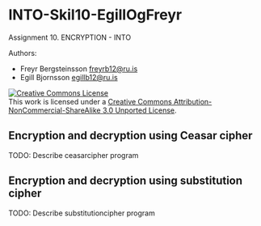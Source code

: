 INTO-Skil10-EgillOgFreyr
========================

Assignment 10. ENCRYPTION - INTO

Authors:
* Freyr Bergsteinsson <freyrb12@ru.is>
* Egill Bjornsson <egillb12@ru.is>

<a rel="license" href="http://creativecommons.org/licenses/by-nc-sa/3.0/deed.en_US"><img alt="Creative Commons License" style="border-width:0" src="http://i.creativecommons.org/l/by-nc-sa/3.0/88x31.png" /></a><br />This work is licensed under a <a rel="license" href="http://creativecommons.org/licenses/by-nc-sa/3.0/deed.en_US">Creative Commons Attribution-NonCommercial-ShareAlike 3.0 Unported License</a>.

Encryption and decryption using Ceasar cipher
---------------------------------------------

TODO: Describe ceasarcipher program

Encryption and decryption using substitution cipher
---------------------------------------------------

TODO: Describe substitutioncipher program

